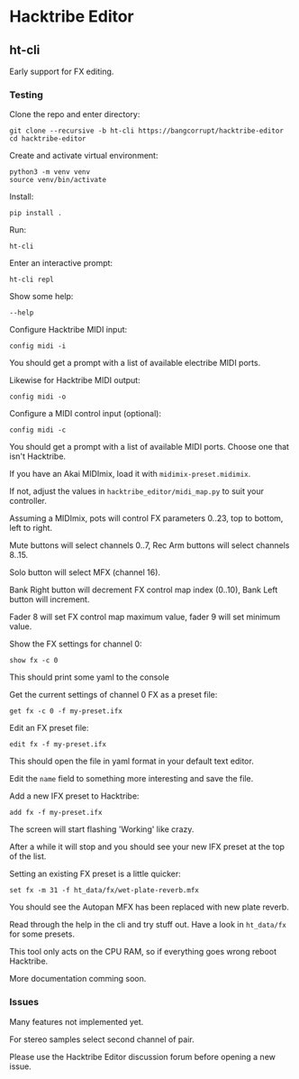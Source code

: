 # Hacktribe Editor

## ht-cli

Early support for FX editing.

### Testing

Clone the repo and enter directory:
    
    git clone --recursive -b ht-cli https://bangcorrupt/hacktribe-editor
    cd hacktribe-editor

Create and activate virtual environment:

    python3 -m venv venv
    source venv/bin/activate

Install:

    pip install .

Run:

    ht-cli

Enter an interactive prompt:

    ht-cli repl


Show some help:

    --help


Configure Hacktribe MIDI input:

    config midi -i

You should get a prompt with a list of available electribe MIDI ports.

Likewise for Hacktribe MIDI output:

    config midi -o


Configure a MIDI control input (optional):

    config midi -c

You should get a prompt with a list of available MIDI ports.  Choose one that isn't Hacktribe.

If you have an Akai MIDImix, load it with `midimix-preset.midimix`.  

If not, adjust the values in `hacktribe_editor/midi_map.py` to suit your controller.

Assuming a MIDImix, pots will control FX parameters 0..23, top to bottom, left to right.

Mute buttons will select channels 0..7, Rec Arm buttons will select channels 8..15.

Solo button will select MFX (channel 16).

Bank Right button will decrement FX control map index (0..10), Bank Left button will increment.

Fader 8 will set FX control map maximum value, fader 9 will set minimum value.


Show the FX settings for channel 0:

    show fx -c 0

This should print some yaml to the console


Get the current settings of channel 0 FX as a preset file:

    get fx -c 0 -f my-preset.ifx


Edit an FX preset file:

    edit fx -f my-preset.ifx

This should open the file in yaml format in your default text editor.

Edit the `name` field to something more interesting and save the file.


Add a new IFX preset to Hacktribe:

    add fx -f my-preset.ifx

The screen will start flashing 'Working' like crazy.  

After a while it will stop and you should see your new IFX preset at the top of the list.


Setting an existing FX preset is a little quicker:

    set fx -m 31 -f ht_data/fx/wet-plate-reverb.mfx

You should see the Autopan MFX has been replaced with new plate reverb.


Read through the help in the cli and try stuff out.  Have a look in `ht_data/fx` for some presets.

This tool only acts on the CPU RAM, so if everything goes wrong reboot Hacktribe.

More documentation comming soon.

### Issues

Many features not implemented yet.

For stereo samples select second channel of pair.

Please use the Hacktribe Editor discussion forum before opening a new issue.

